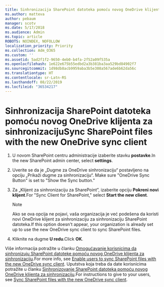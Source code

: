 ```yaml
---
title: Sinhronizacija SharePoint datoteka pomoću novog OneDrive klijenta za sinhronizaciju
ms.author: matteva
author: pebaum
manager: scotv
ms.date: 5/17/2018
ms.audience: Admin
ms.topic: article
ROBOTS: NOINDEX, NOFOLLOW
localization_priority: Priority
ms.collection: Adm_O365
ms.custom: ''
ms.assetid: 5ad2f1f2-9650-4eb0-b4fa-2f52a09f535a
ms.openlocfilehash: 1e622e675b55edbd2a3b381ba3aa529bd84902f7
ms.sourcegitcommit: 1d98db8acb9959aba3b5e308a567ade6b62da56c
ms.translationtype: HT
ms.contentlocale: sr-Latn-RS
ms.lasthandoff: 08/22/2019
ms.locfileid: "36534217"
---
```

# <a name="sync-sharepoint-files-with-the-new-onedrive-sync-client"></a><span data-ttu-id="69ee8-102">Sinhronizacija SharePoint datoteka pomoću novog OneDrive klijenta za sinhronizaciju</span><span class="sxs-lookup"><span data-stu-id="69ee8-102">Sync SharePoint files with the new OneDrive sync client</span></span>

1. <span data-ttu-id="69ee8-103">U novom SharePoint centru administracije izaberite stavku **postavke**.</span><span class="sxs-lookup"><span data-stu-id="69ee8-103">In the new SharePoint admin center, select **settings**.</span></span>
    
2. <span data-ttu-id="69ee8-104">Uverite se da je „Dugme za OneDrive sinhronizaciju“ postavljeno na opciju „Prikaži dugme za sinhronizaciju“. </span><span class="sxs-lookup"><span data-stu-id="69ee8-104">Make sure "OneDrive Sync Button" is set to "Show the Sync button."</span></span>
    
3. <span data-ttu-id="69ee8-105">Za „Klijent za sinhronizaciju za SharePoint”, izaberite opciju **Pokreni novi klijent**.</span><span class="sxs-lookup"><span data-stu-id="69ee8-105">For "Sync Client for SharePoint," select **Start the new client**.</span></span>
    
    > [!NOTE]
    > <span data-ttu-id="69ee8-106">Ako se ova opcija ne pojavi, vaša organizacija je već podešena da koristi novi OneDrive klijent za sinhronizaciju za sinhronizaciju SharePoint datoteka.</span><span class="sxs-lookup"><span data-stu-id="69ee8-106">If this option doesn't appear, your organization is already set up to use the new OneDrive sync client to sync SharePoint files.</span></span> 
  
4. <span data-ttu-id="69ee8-107">Kliknite na dugme **U redu**.</span><span class="sxs-lookup"><span data-stu-id="69ee8-107">Click **OK**.</span></span>
    
<span data-ttu-id="69ee8-108">Više informacija potražite u članku [Omogućavanje korisnicima da sinhronizuju SharePoint datoteke pomoću novog OneDrive klijenta za sinhronizaciju](https://go.microsoft.com/fwlink/?linkid=866433).</span><span class="sxs-lookup"><span data-stu-id="69ee8-108">For more info, see [Enable users to sync SharePoint files with the new OneDrive sync client](https://go.microsoft.com/fwlink/?linkid=866433).</span></span> <span data-ttu-id="69ee8-109">Uputstva koja treba da date korisnicima potražite u članku [Sinhronizovanje SharePoint datoteka pomoću novog OneDrive klijenta za sinhronizaciju](https://go.microsoft.com/fwlink/?linkid=866427).</span><span class="sxs-lookup"><span data-stu-id="69ee8-109">For instructions to give to your users, see [Sync SharePoint files with the new OneDrive sync client](https://go.microsoft.com/fwlink/?linkid=866427).</span></span>
  

